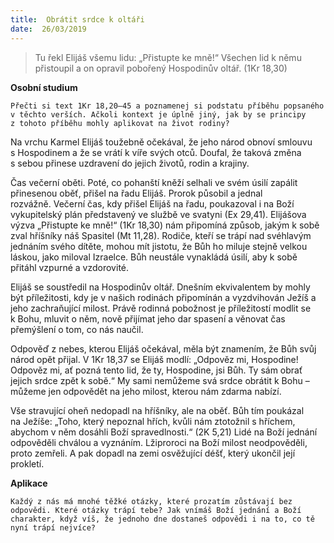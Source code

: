 ```yaml
---
title:  Obrátit srdce k oltáři
date:  26/03/2019
---
```


> <p></p>
> Tu řekl Elijáš všemu lidu: „Přistupte ke mně!“ Všechen lid k němu přistoupil a on opravil pobořený Hospodinův oltář. (1Kr 18,30)

**Osobní studium**

`Přečti si text 1Kr 18,20–45 a poznamenej si podstatu příběhu popsaného v těchto verších. Ačkoli kontext je úplně jiný, jak by se principy z tohoto příběhu mohly aplikovat na život rodiny?`

Na vrchu Karmel Elijáš toužebně očekával, že jeho národ obnoví smlouvu s Hospodinem a že se vrátí k víře svých otců. Doufal, že taková změna s sebou přinese uzdravení do jejich životů, rodin a krajiny.

Čas večerní oběti. Poté, co pohanští kněží selhali ve svém úsilí zapálit přinesenou oběť, přišel na řadu Elijáš. Prorok působil a jednal rozvážně. Večerní čas, kdy přišel Elijáš na řadu, poukazoval i na Boží vykupitelský plán představený ve službě ve svatyni (Ex 29,41). Elijášova výzva „Přistupte ke mně!“ (1Kr 18,30) nám připomíná způsob, jakým k sobě zval hříšníky náš Spasitel (Mt 11,28). Rodiče, kteří se trápí nad svéhlavým jednáním svého dítěte, mohou mít jistotu, že Bůh ho miluje stejně velkou láskou, jako miloval Izraelce. Bůh neustále vynakládá úsilí, aby k sobě přitáhl vzpurné a vzdorovité.

Elijáš se soustředil na Hospodinův oltář. Dnešním ekvivalentem by mohly být příležitosti, kdy je v našich rodinách připomínán a vyzdvihován Ježíš a jeho zachraňující milost. Právě rodinná pobožnost je příležitostí modlit se k Bohu, mluvit o něm, nově přijímat jeho dar spasení a věnovat čas přemýšlení o tom, co nás naučil.

Odpověď z nebes, kterou Elijáš očekával, měla být znamením, že Bůh svůj národ opět přijal. V 1Kr 18,37 se Elijáš modlí: „Odpověz mi, Hospodine! Odpověz mi, ať pozná tento lid, že ty, Hospodine, jsi Bůh. Ty sám obrať jejich srdce zpět k sobě.“ My sami nemůžeme svá srdce obrátit k Bohu – můžeme jen odpovědět na jeho milost, kterou nám zdarma nabízí.

Vše stravující oheň nedopadl na hříšníky, ale na oběť. Bůh tím poukázal na Ježíše: „Toho, který nepoznal hřích, kvůli nám ztotožnil s hříchem, abychom v něm dosáhli Boží spravedlnosti.“ (2K 5,21) Lidé na Boží jednání odpověděli chválou a vyznáním. Lžiproroci na Boží milost neodpověděli, proto zemřeli. A pak dopadl na zemi osvěžující déšť, který ukončil její prokletí.

**Aplikace**

`Každý z nás má mnohé těžké otázky, které prozatím zůstávají bez odpovědi. Které otázky trápí tebe? Jak vnímáš Boží jednání a Boží charakter, když víš, že jednoho dne dostaneš odpovědi i na to, co tě nyní trápí nejvíce?`